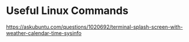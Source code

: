 # Useful Linux Commands

https://askubuntu.com/questions/1020692/terminal-splash-screen-with-weather-calendar-time-sysinfo
